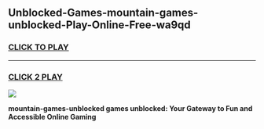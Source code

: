 
## Unblocked-Games-mountain-games-unblocked-Play-Online-Free-wa9qd
<h3>
<a href="https://premium76.site?title=mountain-games-unblocked&ref=26A">CLICK TO PLAY</a></h3>
<hr>

<h3>
<a href="https://premium76.site?title=mountain-games-unblocked&ref=26A">CLICK 2 PLAY</a>
  
</h3>

<a href="https://premium76.site?title=mountain-games-unblocked&ref=26A"><img src="https://clearcache.store/games.png"></a>


**mountain-games-unblocked games unblocked: Your Gateway to Fun and Accessible Online Gaming**
